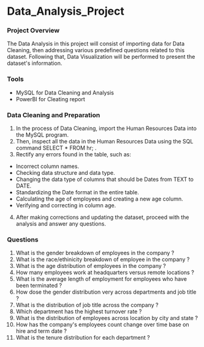 # Data_Analysis_Project

### Project Overview
The Data Analysis in this project will consist of importing data for Data Cleaning, then addressing various predefined questions related to this dataset. Following that, Data Visualization will be performed to present the dataset's information.

### Tools
- MySQL for Data Cleaning and Analysis
- PowerBI for Cleating report

### Data Cleaning and Preparation
1. In the process of Data Cleaning, import the Human Resources Data into the MySQL program.
2. Then, inspect all the data in the Human Resources Data using the SQL command SELECT * FROM hr; .
3. Rectify any errors found in the table, such as:
 - Incorrect column names.
 - Checking data structure and data type.
 - Changing the data type of columns that should be Dates from TEXT to DATE.
 - Standardizing the Date format in the entire table.
 - Calculating the age of employees and creating a new age column.
 - Verifying and correcting in column age.
4. After making corrections and updating the dataset, proceed with the analysis and answer any questions.
   
### Questions
1. What is the gender breakdown of employees in the company ?
2. What is the race/ethinicity breakdown  of employee in the company ?
3. What is the age distribution of employees in the company ?
4. How many employees work at headquarters versus remote locations ?
5. What is the average length of employment for employees who have been terminated ?
6. How dose the gender distribution very across departments and job title ?
7. What is the distribution of job title across the company ?
8. Which department has the highest turnover rate ?
9. What is the distribution  of employees across location by city and state ?
10. How has the company's employees  count change over time base on hire and term date ?
11. What is the tenure distribution for each department ?
